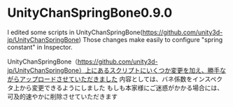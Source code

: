 # UnityChanSpringBone0.9.0
I edited some scripts in UnityChanSpringBone(https://github.com/unity3d-jp/UnityChanSpringBone)
Those changes make easily to configure "spring constant" in Inspector.

UnityChanSpringBone（https://github.com/unity3d-jp/UnityChanSpringBone）上にあるスクリプトにいくつか変更を加え、勝手ながらアップロードさせていただきました
内容としては、バネ係数をインスペクタ上から変更できるようにしました
もしも本家様にご迷惑がかかる場合には、可及的速やかに削除させていただきます
